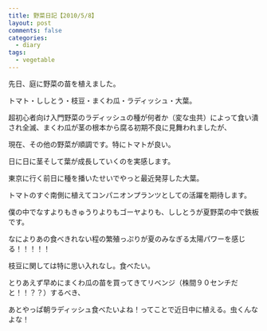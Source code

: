 ```yaml
---
title: 野菜日記【2010/5/8】
layout: post
comments: false
categories:
  - diary
tags:
  - vegetable
---
```


先日、庭に野菜の苗を植えました。

トマト・ししとう・枝豆・まくわ瓜・ラディッシュ・大葉。

超初心者向け入門野菜のラディッシュの種が何者か（変な虫共）によって食い潰され全滅、まくわ瓜が茎の根本から腐る初期不良に見舞われましたが、

<amp-img src="/img/uploads/2010/05/vegenote-20100508-1.jpg" alt="トマトの花" width="600" height="450" layout="responsive"></amp-img>

現在、その他の野菜が順調です。特にトマトが良い。

日に日に茎そして葉が成長していくのを実感します。

<amp-img src="/img/uploads/2010/05/vegenote-20100508-2.jpg" alt="大葉" width="600" height="450" layout="responsive"></amp-img>

東京に行く前日に種を播いたせいでやっと最近発芽した大葉。

トマトのすぐ南側に植えてコンパニオンプランツとしての活躍を期待します。

<amp-img class="v-img" src="/img/uploads/2010/05/vegenote-20100508-3.jpg" alt="ししとうと枝豆" width="450" height="600" layout="responsive"></amp-img>

僕の中でなすよりもきゅうりよりもゴーヤよりも、ししとうが夏野菜の中で鉄板です。

なによりあの食べきれない程の繁殖っぷりが夏のみなぎる太陽パワーを感じる！！！！！

枝豆に関しては特に思い入れなし。食べたい。

とりあえず早めにまくわ瓜の苗を買ってきてリベンジ（株間９０センチだと！！？？）するべき、

あとやっぱ朝ラディッシュ食べたいよね！ってことで近日中に植える。虫くんなよな！

 [1]: /img/uploads/2010/05/vegenote-20100508-1.jpg
 [2]: /img/uploads/2010/05/vegenote-20100508-2.jpg
 [3]: /img/uploads/2010/05/vegenote-20100508-3.jpg
